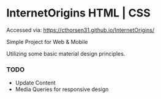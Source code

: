 # InternetOrigins HTML | CSS

Accessed via: https://cthorsen31.github.io/InternetOrigins/

Simple Project for Web &amp; Mobile

Utilizing some basic material design principles.

### TODO
* Update Content
* Media Queries for responsive design
